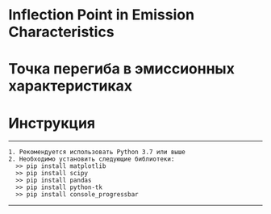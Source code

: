 # Inflection Point in Emission Characteristics  
# Точка перегиба в эмиссионных характеристиках

# Инструкция
***
    1. Рекомендуется использовать Python 3.7 или выше
    2. Необходимо установить следующие библиотеки:
      >> pip install matplotlib
      >> pip install scipy
      >> pip install pandas
      >> pip install python-tk
      >> pip install console_progressbar
      
***
